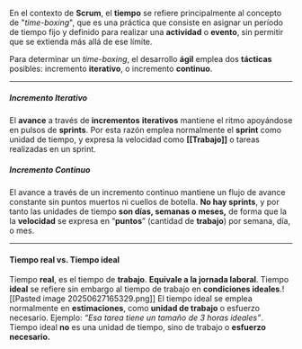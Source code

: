 En el contexto de **Scrum**, el **tiempo** se refiere principalmente al concepto de "*time-boxing*", que es una práctica que consiste en asignar un período de tiempo fijo y definido para realizar una **actividad** o **evento**, sin permitir que se extienda más allá de ese límite.

Para determinar un *time-boxing*, el desarrollo **ágil** emplea dos **tácticas** posibles: incremento **iterativo**, o incremento **continuo**.
****
##### **Incremento Iterativo**
El **avance** a través de **incrementos** **iterativos** mantiene el ritmo apoyándose en pulsos de **sprints**. Por esta razón emplea normalmente el **sprint** como unidad de tiempo, y expresa la velocidad como **[[Trabajo]]** o tareas realizadas en un sprint.
##### **Incremento Continuo**
El avance a través de un incremento continuo mantiene un flujo de avance constante sin puntos muertos ni cuellos de botella. **No hay sprints**, y por tanto las unidades de tiempo **son días, semanas o meses,** de forma que la la **velocidad** se expresa en “**puntos**” (cantidad de **trabajo**) por semana, día, o mes.
****
#### **Tiempo real vs. Tiempo ideal**
Tiempo **real**, es el tiempo de **trabajo**. **Equivale a la jornada laboral**.
Tiempo **ideal** se refiere sin embargo al tiempo de trabajo en **condiciones ideales**.![[Pasted image 20250627165329.png]]
El tiempo ideal se emplea normalmente en **estimaciones**, como **unidad de trabajo** o esfuerzo necesario. Ejemplo: *“Esa tarea tiene un tamaño de 3 horas ideales”*.
Tiempo ideal **no** es una unidad de tiempo, sino de trabajo o **esfuerzo necesario.**